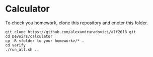 # Calculator

To check you homework, clone this repository and eneter this folder.

    git clone https://github.com/alexandruradovici/alf2018.git
    cd Devoirs/calculator
    cp -R <folder to your homework>/* .
    cd verify
    ./run_all.sh ..
